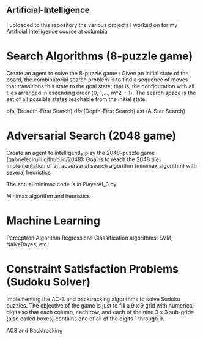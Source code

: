 ## Artificial-Intelligence

I uploaded to this repository the various projects I worked on for my Artificial Intelligence course at columbia

# Search Algorithms (8-puzzle game)

Create an agent to solve the 8-puzzle game : Given an initial state of the board, the combinatorial search problem is to find a sequence of
moves that transitions this state to the goal state; that is, the configuration with all tiles arranged in ascending order ⟨0, 1,…, m^2 − 1⟩. The search space is the set of all possible states reachable from the initial state.

bfs (Breadth-First Search)
dfs (Depth-First Search)
ast (A-Star Search)

# Adversarial Search (2048 game)

Create an agent to intelligently play the 2048-puzzle game (gabrielecirulli.github.io/2048): Goal is to reach the 2048 tile. Implementation of an adversarial search algorithm (minimax algorithm) with several heuristics

The actual minimax code is in PlayerAI_3.py

Minimax algorithm and heuristics

# Machine Learning 

Perceptron Algorithm
Regressions
Classification algorithms: SVM, NaiveBayes, etc 

# Constraint Satisfaction Problems (Sudoku Solver)

Implementing the AC-3 and backtracking algorithms to solve Sudoku puzzles. The
objective of the game is just to fill a 9 x 9 grid with numerical digits so that each column,
each row, and each of the nine 3 x 3 sub-grids (also called boxes) contains one of all of
the digits 1 through 9.

AC3 and Backtracking 





